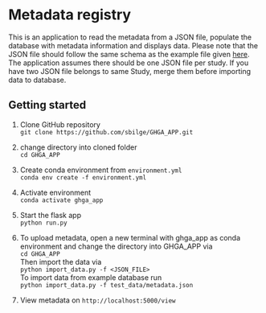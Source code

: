 # Metadata registry

This is an application to read the metadata from a JSON file, populate the database with metadata information and displays data. Please note that the JSON file should follow the same schema as the example file given [here](https://github.com/sbilge/GHGA_APP/blob/main/test_data/metadata.json). The application assumes there should be one JSON file per study. If you have two JSON file belongs to same Study, merge them before importing data to database.

## Getting started

1. Clone GitHub repository  
`git clone https://github.com/sbilge/GHGA_APP.git`

2. change directory into cloned folder  
`cd GHGA_APP`

3. Create conda environment from `environment.yml`  
`conda env create -f environment.yml`

4. Activate environment  
`conda activate ghga_app`

5. Start the flask app  
`python run.py`

6. To upload metadata, open a new terminal with ghga_app as conda environment and change the directory into GHGA_APP via   
`cd GHGA_APP`  
Then import the data via  
`python import_data.py -f <JSON_FILE>`  
To import data from example database run  
`python import_data.py -f test_data/metadata.json`

7. View metadata on `http://localhost:5000/view`

